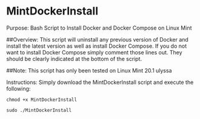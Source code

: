 # MintDockerInstall
Purpose: Bash Script to Install Docker and Docker Compose on Linux Mint

##Overview:
This script will uninstall any previous version of Docker and install the latest version as well as install Docker Compose. If you do not want to install Docker Compose simply comment those lines out. They should be clearly indicated at the bottom of the script.

##Note: 
This script has only been tested on Linux Mint 20.1 ulyssa

Instructions:
Simply download the MintDockerInstall script and execute the following:

```chmod +x MintDockerInstall```

```sudo ./MintDockerInstall```
